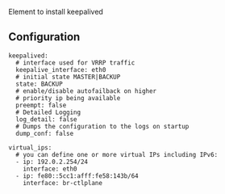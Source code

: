 Element to install keepalived

Configuration
-------------

    keepalived:
      # interface used for VRRP traffic
      keepalive_interface: eth0
      # initial state MASTER|BACKUP
      state: BACKUP
      # enable/disable autofailback on higher
      # priority ip being available
      preempt: false
      # Detailed Logging
      log_detail: false
      # Dumps the configuration to the logs on startup
      dump_conf: false

    virtual_ips:
      # you can define one or more virtual IPs including IPv6:
      - ip: 192.0.2.254/24
        interface: eth0
      - ip: fe80::5cc1:afff:fe58:143b/64
        interface: br-ctlplane
